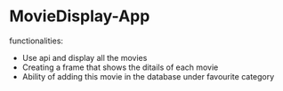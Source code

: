 # MovieDisplay-App

functionalities:
- Use api and display all the movies
- Creating a frame that shows the ditails of each movie
- Ability of adding this movie in the database under favourite category 
